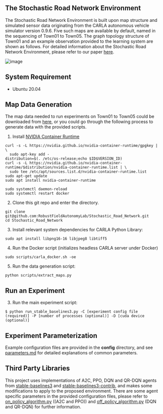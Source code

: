 ## The Stochastic Road Network Environment
The Stochastic Road Network Environment is built upon map structure and simulated sensor data originating from the CARLA autonomous vehicle simulator version 0.9.6. Five such maps are available by default, named in the sequencing of Town01 to Town05. The graph topology structure of Town01 and an example observation provided to the learning system are shown as follows. For detailed information about the Stochastic Road Network Environment, please refer to our paper [here](https://drive.google.com/file/d/1U7gUpJbZDRAC54xNhrOOEXYhLsU4HjLF/view).

![image](https://github.com/RobustFieldAutonomyLab/Stochastic_Road_Network/blob/main/observation.png)

## System Requirement
-  Ubuntu 20.04

## Map Data Generation
The map data needed to run experiments on Town01 to Town05 could be downloaded from [here](https://drive.google.com/drive/folders/1TUSrMJdmbPkWzNTtI7uGLuYmLut-mg3L?usp=sharing), or you could go through the following process to generate data with the provided scripts.

1. Install [NVIDIA Container Runtime](https://nvidia.github.io/nvidia-container-runtime/)
```
curl -s -L https://nvidia.github.io/nvidia-container-runtime/gpgkey | \
  sudo apt-key add -
distribution=$(. /etc/os-release;echo $ID$VERSION_ID)
curl -s -L https://nvidia.github.io/nvidia-container-runtime/$distribution/nvidia-container-runtime.list | \
  sudo tee /etc/apt/sources.list.d/nvidia-container-runtime.list
sudo apt-get update
sudo apt install nvidia-container-runtime

sudo systemctl daemon-reload
sudo systemctl restart docker
```

2. Clone this git repo and enter the directory.
```
git clone git@github.com:RobustFieldAutonomyLab/Stochastic_Road_Network.git
cd Stochastic_Road_Network
```

3. Install relevant system dependencies for CARLA Python Library:
```
sudo apt install libpng16-16 libjpeg8 libtiff5
```

4. Run the Docker script (initializes headless CARLA server under Docker)
```
sudo scripts/carla_docker.sh -oe
```

5. Run the data generation script:
```
python scripts/extract_maps.py
```

## Run an Experiment
3. Run the main experiment script:
```
$ python run_stable_baselines3.py -C [experiment config file (required)] -P [number of processes (optional)] -D [cuda device (optional)]
```

## Experiment Parameterization
Example configuration files are provided in the **config** directory, and see [parameters.md](parameters.md) for detailed explanations of common parameters.

## Third Party Libraries
This project uses implementations of A2C, PPO, DQN and QR-DQN agents from [stable-baselines3](https://github.com/DLR-RM/stable-baselines3) and [stable-baselines3-contrib](https://github.com/Stable-Baselines-Team/stable-baselines3-contrib), and makes some modifications to apply to the proposed environment. There are some agent specific parameters in the provided configuration files, please refer to [on_policy_algorithm.py](https://github.com/RobustFieldAutonomyLab/Stochastic_Road_Network/blob/main/thirdparty/stable_baselines3/common/on_policy_algorithm.py) ((A2C and PPO)) and [off_policy_algorithm.py](https://github.com/RobustFieldAutonomyLab/Stochastic_Road_Network/blob/main/thirdparty/stable_baselines3/common/off_policy_algorithm.py) (DQN and QR-DQN) for further information.
